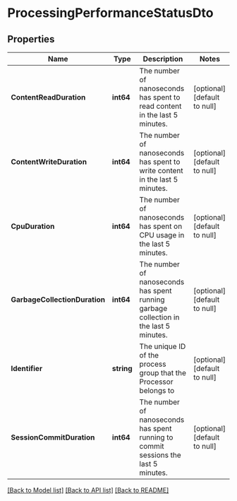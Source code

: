 # ProcessingPerformanceStatusDto

## Properties
Name | Type | Description | Notes
------------ | ------------- | ------------- | -------------
**ContentReadDuration** | **int64** | The number of nanoseconds has spent to read content in the last 5 minutes. | [optional] [default to null]
**ContentWriteDuration** | **int64** | The number of nanoseconds has spent to write content in the last 5 minutes. | [optional] [default to null]
**CpuDuration** | **int64** | The number of nanoseconds has spent on CPU usage in the last 5 minutes. | [optional] [default to null]
**GarbageCollectionDuration** | **int64** | The number of nanoseconds has spent running garbage collection in the last 5 minutes. | [optional] [default to null]
**Identifier** | **string** | The unique ID of the process group that the Processor belongs to | [optional] [default to null]
**SessionCommitDuration** | **int64** | The number of nanoseconds has spent running to commit sessions the last 5 minutes. | [optional] [default to null]

[[Back to Model list]](../README.md#documentation-for-models) [[Back to API list]](../README.md#documentation-for-api-endpoints) [[Back to README]](../README.md)


